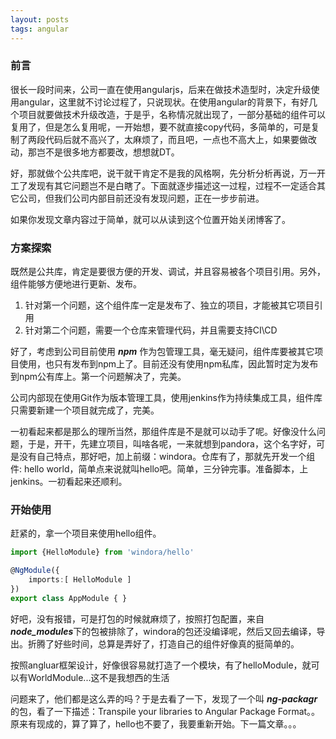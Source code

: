 ```yaml
---
layout: posts
tags: angular
---
```


<!--more-->
### 前言
很长一段时间来，公司一直在使用angularjs，后来在做技术造型时，决定升级使用angular，这里就不讨论过程了，只说现状。在使用angular的背景下，有好几个项目就要做技术升级改造，于是乎，名称情况就出现了，一部分基础的组件可以复用了，但是怎么复用呢，一开始想，要不就直接copy代码，多简单的，可是复制了两段代码后就不高兴了，太麻烦了，而且吧，一点也不高大上，如果要做改动，那岂不是很多地方都要改，想想就DT。

好，那就做个公共库吧，说干就干肯定不是我的风格啊，先分析分析再说，万一开工了发现有其它问题岂不是白瞎了。下面就逐步描述这一过程，过程不一定适合其它公司，但我们公司内部目前还没有发现问题，正在一步步前进。

如果你发现文章内容过于简单，就可以从读到这个位置开始关闭博客了。

### 方案探索
既然是公共库，肯定是要很方便的开发、调试，并且容易被各个项目引用。另外，组件能够方便地进行更新、发布。

1. 针对第一个问题，这个组件库一定是发布了、独立的项目，才能被其它项目引用
2. 针对第二个问题，需要一个仓库来管理代码，并且需要支持CI\CD

好了，考虑到公司目前使用 ***npm*** 作为包管理工具，毫无疑问，组件库要被其它项目使用，也只有发布到npm上了。目前还没有使用npm私库，因此暂时定为发布到npm公有库上。第一个问题解决了，完美。

公司内部现在使用Git作为版本管理工具，使用jenkins作为持续集成工具，组件库只需要新建一个项目就完成了，完美。

一初看起来都是那么的理所当然，那组件库是不是就可以动手了呢。好像没什么问题，于是，开干，先建立项目，叫啥各呢，一来就想到pandora，这个名字好，可是没有自己特点，那好吧，加上前缀：windora。仓库有了，那就先开发一个组件: hello world，简单点来说就叫hello吧。简单，三分钟完事。准备脚本，上jenkins。一初看起来还顺利。

### 开始使用
赶紧的，拿一个项目来使用hello组件。
```ts
import {HelloModule} from 'windora/hello'

@NgModule({
	imports:[ HelloModule ]
})
export class AppModule { }
```
好吧，没有报错，可是打包的时候就麻烦了，按照打包配置，来自***node_modules***下的包被排除了，windora的包还没编译呢，然后又回去编译，导出。折腾了好些时间，总算是弄好了，打造自己的组件好像真的挺简单的。

按照angluar框架设计，好像很容易就打造了一个模块，有了helloModule，就可以有WorldModule...这不是我想西的生活

问题来了，他们都是这么弄的吗？于是去看了一下，发现了一个叫 ***ng-packagr***的包，看了一下描述：Transpile your libraries to Angular Package Format。。原来有现成的，算了算了，hello也不要了，我要重新开始。下一篇文章。。。